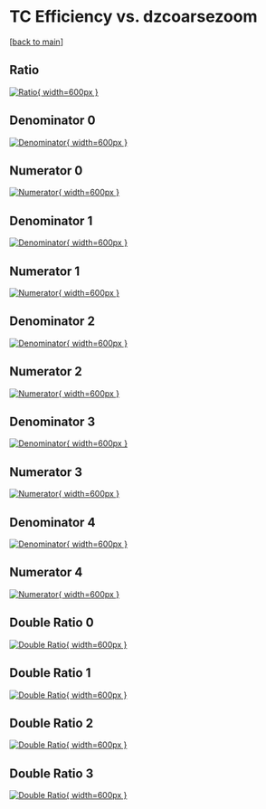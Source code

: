 # TC Efficiency vs. dzcoarsezoom

[[back to main](./)]



## Ratio

[![Ratio](../mtv/var/TC_vtr_13_-1_eff_dzcoarsezoom.png){ width=600px }](../mtv/var/TC_vtr_13_-1_eff_dzcoarsezoom.pdf)

## Denominator 0

[![Denominator](../mtv/den/TC_vtr_13_-1_eff_dzcoarsezoom_den0.png){ width=600px }](../mtv/den/TC_vtr_13_-1_eff_dzcoarsezoom_den0.pdf)

## Numerator 0

[![Numerator](../mtv/num/TC_vtr_13_-1_eff_dzcoarsezoom_num0.png){ width=600px }](../mtv/num/TC_vtr_13_-1_eff_dzcoarsezoom_num0.pdf)

## Denominator 1

[![Denominator](../mtv/den/TC_vtr_13_-1_eff_dzcoarsezoom_den1.png){ width=600px }](../mtv/den/TC_vtr_13_-1_eff_dzcoarsezoom_den1.pdf)

## Numerator 1

[![Numerator](../mtv/num/TC_vtr_13_-1_eff_dzcoarsezoom_num1.png){ width=600px }](../mtv/num/TC_vtr_13_-1_eff_dzcoarsezoom_num1.pdf)

## Denominator 2

[![Denominator](../mtv/den/TC_vtr_13_-1_eff_dzcoarsezoom_den2.png){ width=600px }](../mtv/den/TC_vtr_13_-1_eff_dzcoarsezoom_den2.pdf)

## Numerator 2

[![Numerator](../mtv/num/TC_vtr_13_-1_eff_dzcoarsezoom_num2.png){ width=600px }](../mtv/num/TC_vtr_13_-1_eff_dzcoarsezoom_num2.pdf)

## Denominator 3

[![Denominator](../mtv/den/TC_vtr_13_-1_eff_dzcoarsezoom_den3.png){ width=600px }](../mtv/den/TC_vtr_13_-1_eff_dzcoarsezoom_den3.pdf)

## Numerator 3

[![Numerator](../mtv/num/TC_vtr_13_-1_eff_dzcoarsezoom_num3.png){ width=600px }](../mtv/num/TC_vtr_13_-1_eff_dzcoarsezoom_num3.pdf)

## Denominator 4

[![Denominator](../mtv/den/TC_vtr_13_-1_eff_dzcoarsezoom_den4.png){ width=600px }](../mtv/den/TC_vtr_13_-1_eff_dzcoarsezoom_den4.pdf)

## Numerator 4

[![Numerator](../mtv/num/TC_vtr_13_-1_eff_dzcoarsezoom_num4.png){ width=600px }](../mtv/num/TC_vtr_13_-1_eff_dzcoarsezoom_num4.pdf)

## Double Ratio 0

[![Double Ratio](../mtv/ratio/TC_vtr_13_-1_eff_dzcoarsezoom_ratio0.png){ width=600px }](../mtv/ratio/TC_vtr_13_-1_eff_dzcoarsezoom_ratio0.pdf)

## Double Ratio 1

[![Double Ratio](../mtv/ratio/TC_vtr_13_-1_eff_dzcoarsezoom_ratio1.png){ width=600px }](../mtv/ratio/TC_vtr_13_-1_eff_dzcoarsezoom_ratio1.pdf)

## Double Ratio 2

[![Double Ratio](../mtv/ratio/TC_vtr_13_-1_eff_dzcoarsezoom_ratio2.png){ width=600px }](../mtv/ratio/TC_vtr_13_-1_eff_dzcoarsezoom_ratio2.pdf)

## Double Ratio 3

[![Double Ratio](../mtv/ratio/TC_vtr_13_-1_eff_dzcoarsezoom_ratio3.png){ width=600px }](../mtv/ratio/TC_vtr_13_-1_eff_dzcoarsezoom_ratio3.pdf)


